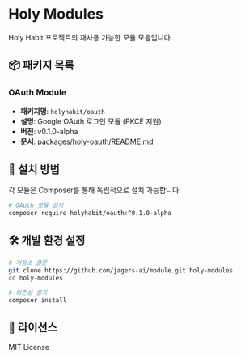 # Holy Modules

Holy Habit 프로젝트의 재사용 가능한 모듈 모음입니다.

## 📦 패키지 목록

### OAuth Module
- **패키지명**: `holyhabit/oauth`
- **설명**: Google OAuth 로그인 모듈 (PKCE 지원)
- **버전**: v0.1.0-alpha
- **문서**: [packages/holy-oauth/README.md](packages/holy-oauth/README.md)

## 🚀 설치 방법

각 모듈은 Composer를 통해 독립적으로 설치 가능합니다:

```bash
# OAuth 모듈 설치
composer require holyhabit/oauth:^0.1.0-alpha
```

## 🛠️ 개발 환경 설정

```bash
# 저장소 클론
git clone https://github.com/jagers-ai/module.git holy-modules
cd holy-modules

# 의존성 설치
composer install
```

## 📝 라이선스

MIT License